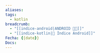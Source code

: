 ```yaml
---
aliases: 
tags:
  - kotlin
breadcrumb:
  - "[[indice-android|ANDROID 🤖🔗]]"
  - "[[indice-kotlin|📱 Índice Android]]"
Fecha: {{date}}
Docs:
---
```

